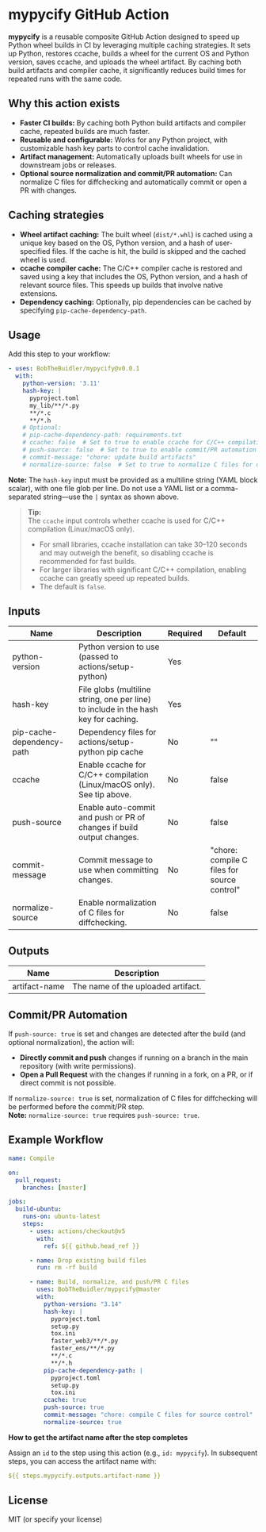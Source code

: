 # mypycify GitHub Action

**mypycify** is a reusable composite GitHub Action designed to speed up Python wheel builds in CI by leveraging multiple caching strategies. It sets up Python, restores ccache, builds a wheel for the current OS and Python version, saves ccache, and uploads the wheel artifact. By caching both build artifacts and compiler cache, it significantly reduces build times for repeated runs with the same code.

## Why this action exists

- **Faster CI builds:** By caching both Python build artifacts and compiler cache, repeated builds are much faster.
- **Reusable and configurable:** Works for any Python project, with customizable hash key parts to control cache invalidation.
- **Artifact management:** Automatically uploads built wheels for use in downstream jobs or releases.
- **Optional source normalization and commit/PR automation:** Can normalize C files for diffchecking and automatically commit or open a PR with changes.

## Caching strategies

- **Wheel artifact caching:** The built wheel (`dist/*.whl`) is cached using a unique key based on the OS, Python version, and a hash of user-specified files. If the cache is hit, the build is skipped and the cached wheel is used.
- **ccache compiler cache:** The C/C++ compiler cache is restored and saved using a key that includes the OS, Python version, and a hash of relevant source files. This speeds up builds that involve native extensions.
- **Dependency caching:** Optionally, pip dependencies can be cached by specifying `pip-cache-dependency-path`.

## Usage

Add this step to your workflow:

```yaml
- uses: BobTheBuidler/mypycify@v0.0.1
  with:
    python-version: '3.11'
    hash-key: |
      pyproject.toml
      my_lib/**/*.py
      **/*.c
      **/*.h
    # Optional:
    # pip-cache-dependency-path: requirements.txt
    # ccache: false  # Set to true to enable ccache for C/C++ compilation
    # push-source: false  # Set to true to enable commit/PR automation
    # commit-message: "chore: update build artifacts"
    # normalize-source: false  # Set to true to normalize C files for diffchecking
```

**Note:** The `hash-key` input must be provided as a multiline string (YAML block scalar), with one file glob per line. Do not use a YAML list or a comma-separated string—use the `|` syntax as shown above.

> **Tip:**  
> The `ccache` input controls whether ccache is used for C/C++ compilation (Linux/macOS only).  
> - For small libraries, ccache installation can take 30–120 seconds and may outweigh the benefit, so disabling ccache is recommended for fast builds.  
> - For larger libraries with significant C/C++ compilation, enabling ccache can greatly speed up repeated builds.  
> - The default is `false`.

## Inputs

| Name              | Description                                                                 | Required | Default |
|-------------------|-----------------------------------------------------------------------------|----------|---------|
| python-version    | Python version to use (passed to actions/setup-python)                      | Yes      |         |
| hash-key          | File globs (multiline string, one per line) to include in the hash key for caching. | Yes      |         |
| pip-cache-dependency-path | Dependency files for actions/setup-python pip cache                 | No       | ""      |
| ccache            | Enable ccache for C/C++ compilation (Linux/macOS only). See tip above.      | No       | false   |
| push-source       | Enable auto-commit and push or PR of changes if build output changes.       | No       | false   |
| commit-message    | Commit message to use when committing changes.                              | No       | "chore: compile C files for source control" |
| normalize-source  | Enable normalization of C files for diffchecking.                           | No       | false   |

## Outputs

| Name          | Description                        |
|---------------|------------------------------------|
| artifact-name | The name of the uploaded artifact.  |

## Commit/PR Automation

If `push-source: true` is set and changes are detected after the build (and optional normalization), the action will:
- **Directly commit and push** changes if running on a branch in the main repository (with write permissions).
- **Open a Pull Request** with the changes if running in a fork, on a PR, or if direct commit is not possible.

If `normalize-source: true` is set, normalization of C files for diffchecking will be performed before the commit/PR step.  
**Note:** `normalize-source: true` requires `push-source: true`.

## Example Workflow

```yaml
name: Compile

on:
  pull_request:
    branches: [master]

jobs:
  build-ubuntu:
    runs-on: ubuntu-latest
    steps:
      - uses: actions/checkout@v5
        with:
          ref: ${{ github.head_ref }}

      - name: Drop existing build files
        run: rm -rf build

      - name: Build, normalize, and push/PR C files
        uses: BobTheBuidler/mypycify@master
        with:
          python-version: "3.14"
          hash-key: |
            pyproject.toml
            setup.py
            tox.ini
            faster_web3/**/*.py
            faster_ens/**/*.py
            **/*.c
            **/*.h
          pip-cache-dependency-path: |
            pyproject.toml
            setup.py
            tox.ini
          ccache: true
          push-source: true
          commit-message: "chore: compile C files for source control"
          normalize-source: true
```

**How to get the artifact name after the step completes**

Assign an `id` to the step using this action (e.g., `id: mypycify`). In subsequent steps, you can access the artifact name with:

```yaml
${{ steps.mypycify.outputs.artifact-name }}
```

## License

MIT (or specify your license)

